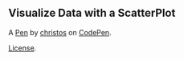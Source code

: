 Visualize Data with a ScatterPlot
---------------------------------


A [Pen](https://codepen.io/gavlooth/pen/NwWdGZ) by [christos](https://codepen.io/gavlooth) on [CodePen](https://codepen.io).

[License](https://codepen.io/gavlooth/pen/NwWdGZ/license).